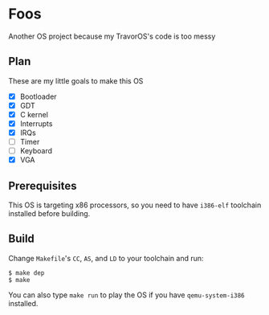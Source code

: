 # Foos
Another OS project because my TravorOS's code is too messy

## Plan
These are my little goals to make this OS

- [x] Bootloader
- [x] GDT
- [x] C kernel
- [x] Interrupts
- [x] IRQs
- [ ] Timer
- [ ] Keyboard
- [x] VGA

## Prerequisites
This OS is targeting x86 processors, so you need to have `i386-elf` toolchain
installed before building.

## Build
Change `Makefile`'s `CC`, `AS`, and `LD` to your toolchain and run:
```shell
$ make dep
$ make
```
You can also type `make run` to play the OS if you have `qemu-system-i386`
installed.
